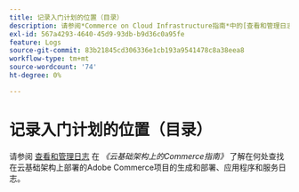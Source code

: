 ```yaml
---
title: 记录入门计划的位置（目录）
description: 请参阅*Commerce on Cloud Infrastructure指南*中的[查看和管理日志](https://experienceleague.adobe.com/docs/commerce-cloud-service/user-guide/develop/test/log-locations.html)，了解在何处查找项目的生成和部署、应用程序和服务日志。
exl-id: 567a4293-4640-45d9-93db-b9d36c0a95fe
feature: Logs
source-git-commit: 83b21845cd306336e1cb193a9541478c8a38eea8
workflow-type: tm+mt
source-wordcount: '74'
ht-degree: 0%

---
```


# 记录入门计划的位置（目录）

请参阅 [查看和管理日志](https://experienceleague.adobe.com/docs/commerce-cloud-service/user-guide/develop/test/log-locations.html) 在 *《云基础架构上的Commerce指南》* 了解在何处查找在云基础架构上部署的Adobe Commerce项目的生成和部署、应用程序和服务日志。
